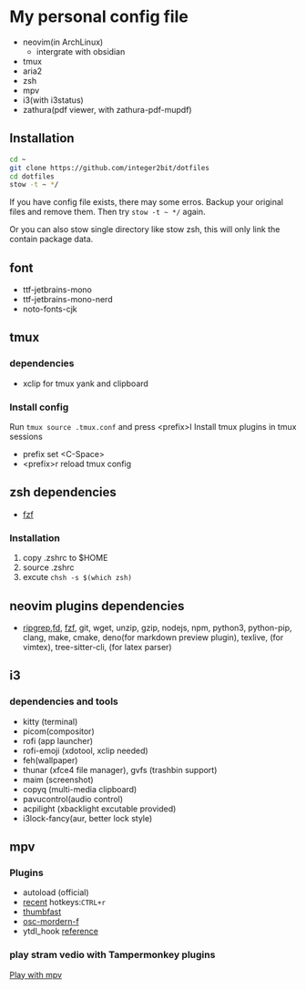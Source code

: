 # My personal config file

- neovim(in ArchLinux)
  - intergrate with obsidian
- tmux
- aria2
- zsh
- mpv
- i3(with i3status)
- zathura(pdf viewer, with zathura-pdf-mupdf)

## Installation 

```bash
cd ~
git clone https://github.com/integer2bit/dotfiles
cd dotfiles
stow -t ~ */
```
If you have config file exists, there may some erros. Backup your original files and remove them. Then try `stow -t ~ */` again.

Or you can also stow single directory like stow zsh, this will only link the contain package data.

## font

- ttf-jetbrains-mono
- ttf-jetbrains-mono-nerd
- noto-fonts-cjk

## tmux

### dependencies

- xclip for tmux yank and clipboard

### Install config

Run `tmux source .tmux.conf` and press \<prefix\>I Install tmux plugins in tmux sessions

- prefix set \<C-Space\>
- \<prefix\>r reload tmux config

## zsh dependencies

- [fzf](https://github.com/junegunn/fzf)

### Installation

1. copy .zshrc to $HOME
2. source .zshrc
3. excute `chsh -s $(which zsh)`

## neovim plugins dependencies

- [ripgrep](https://github.com/BurntSushi/ripgrep),[fd](https://github.com/sharkdp/fd), [fzf](https://github.com/junegunn/fzf), git, wget, unzip, gzip, nodejs, npm, python3, python-pip, clang, make, cmake, deno(for markdown preview plugin), texlive, (for vimtex), tree-sitter-cli, (for latex parser)

## i3
### dependencies and tools

- kitty (terminal)
- picom(compositor)
- rofi (app launcher)
- rofi-emoji (xdotool, xclip needed)
- feh(wallpaper)
- thunar (xfce4 file manager), gvfs (trashbin support)
- maim (screenshot)
- copyq (multi-media clipboard)
- pavucontrol(audio control)
- acpilight (xbacklight excutable provided)
- i3lock-fancy(aur, better lock style)

## mpv

### Plugins
- autoload (official)
- [recent](https://github.com/hacel/recent)
  hotkeys:`CTRL+r`
- [thumbfast](https://github.com/po5/thumbfast/tree/master)
- [osc-mordern-f](https://github.com/FinnRaze/mpv-osc-modern-f) 
- ytdl_hook [reference](https://github.com/hooke007/MPV_lazy/blob/main/portable_config/script-opts/ytdl_hook.conf)
### play stram vedio with Tampermonkey plugins
[Play with mpv](https://github.com/LuckyPuppy514/Play-With-MPV)
